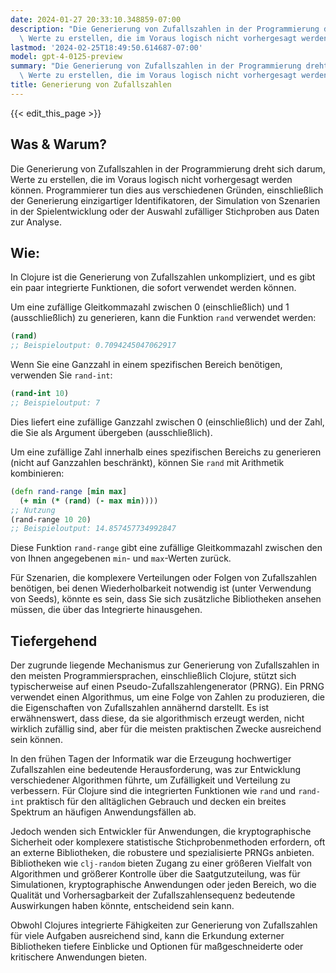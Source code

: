 ```yaml
---
date: 2024-01-27 20:33:10.348859-07:00
description: "Die Generierung von Zufallszahlen in der Programmierung dreht sich darum,\
  \ Werte zu erstellen, die im Voraus logisch nicht vorhergesagt werden k\xF6nnen.\u2026"
lastmod: '2024-02-25T18:49:50.614687-07:00'
model: gpt-4-0125-preview
summary: "Die Generierung von Zufallszahlen in der Programmierung dreht sich darum,\
  \ Werte zu erstellen, die im Voraus logisch nicht vorhergesagt werden k\xF6nnen.\u2026"
title: Generierung von Zufallszahlen
---
```


{{< edit_this_page >}}

## Was & Warum?

Die Generierung von Zufallszahlen in der Programmierung dreht sich darum, Werte zu erstellen, die im Voraus logisch nicht vorhergesagt werden können. Programmierer tun dies aus verschiedenen Gründen, einschließlich der Generierung einzigartiger Identifikatoren, der Simulation von Szenarien in der Spielentwicklung oder der Auswahl zufälliger Stichproben aus Daten zur Analyse.

## Wie:

In Clojure ist die Generierung von Zufallszahlen unkompliziert, und es gibt ein paar integrierte Funktionen, die sofort verwendet werden können.

Um eine zufällige Gleitkommazahl zwischen 0 (einschließlich) und 1 (ausschließlich) zu generieren, kann die Funktion `rand` verwendet werden:

```Clojure
(rand)
;; Beispieloutput: 0.7094245047062917
```

Wenn Sie eine Ganzzahl in einem spezifischen Bereich benötigen, verwenden Sie `rand-int`:

```Clojure
(rand-int 10)
;; Beispieloutput: 7
```

Dies liefert eine zufällige Ganzzahl zwischen 0 (einschließlich) und der Zahl, die Sie als Argument übergeben (ausschließlich).

Um eine zufällige Zahl innerhalb eines spezifischen Bereichs zu generieren (nicht auf Ganzzahlen beschränkt), können Sie `rand` mit Arithmetik kombinieren:

```Clojure
(defn rand-range [min max]
  (+ min (* (rand) (- max min))))
;; Nutzung
(rand-range 10 20)
;; Beispieloutput: 14.857457734992847
```

Diese Funktion `rand-range` gibt eine zufällige Gleitkommazahl zwischen den von Ihnen angegebenen `min`- und `max`-Werten zurück.

Für Szenarien, die komplexere Verteilungen oder Folgen von Zufallszahlen benötigen, bei denen Wiederholbarkeit notwendig ist (unter Verwendung von Seeds), könnte es sein, dass Sie sich zusätzliche Bibliotheken ansehen müssen, die über das Integrierte hinausgehen.

## Tiefergehend

Der zugrunde liegende Mechanismus zur Generierung von Zufallszahlen in den meisten Programmiersprachen, einschließlich Clojure, stützt sich typischerweise auf einen Pseudo-Zufallszahlengenerator (PRNG). Ein PRNG verwendet einen Algorithmus, um eine Folge von Zahlen zu produzieren, die die Eigenschaften von Zufallszahlen annähernd darstellt. Es ist erwähnenswert, dass diese, da sie algorithmisch erzeugt werden, nicht wirklich zufällig sind, aber für die meisten praktischen Zwecke ausreichend sein können.

In den frühen Tagen der Informatik war die Erzeugung hochwertiger Zufallszahlen eine bedeutende Herausforderung, was zur Entwicklung verschiedener Algorithmen führte, um Zufälligkeit und Verteilung zu verbessern. Für Clojure sind die integrierten Funktionen wie `rand` und `rand-int` praktisch für den alltäglichen Gebrauch und decken ein breites Spektrum an häufigen Anwendungsfällen ab.

Jedoch wenden sich Entwickler für Anwendungen, die kryptographische Sicherheit oder komplexere statistische Stichprobenmethoden erfordern, oft an externe Bibliotheken, die robustere und spezialisierte PRNGs anbieten. Bibliotheken wie `clj-random` bieten Zugang zu einer größeren Vielfalt von Algorithmen und größerer Kontrolle über die Saatgutzuteilung, was für Simulationen, kryptographische Anwendungen oder jeden Bereich, wo die Qualität und Vorhersagbarkeit der Zufallszahlensequenz bedeutende Auswirkungen haben könnte, entscheidend sein kann.

Obwohl Clojures integrierte Fähigkeiten zur Generierung von Zufallszahlen für viele Aufgaben ausreichend sind, kann die Erkundung externer Bibliotheken tiefere Einblicke und Optionen für maßgeschneiderte oder kritischere Anwendungen bieten.
